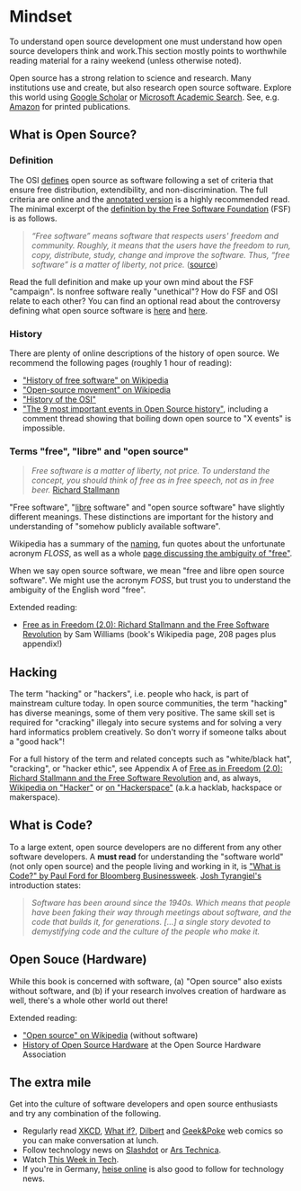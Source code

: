 # Mindset

To understand open source development one must understand how open source developers think and work.This section mostly points to worthwhile reading material for a rainy weekend (unless otherwise noted). 

Open source has a strong relation to science and research. Many institutions use and create, but also research open source software. Explore this world using [Google Scholar](https://scholar.google.de/scholar?hl=de&q=open+source+software) or [Microsoft Academic Search](http://academic.research.microsoft.com/Search?query=open%20source%20software). See, e.g. [Amazon](http://www.amazon.com/s/ref=nb_sb_noss_2?&field-keywords=open+source+software) for printed publications.

## What is Open Source?

### Definition

The OSI [defines](http://opensource.org/osd) open source as software following a set of criteria that ensure free distribution, extendibility, and non-discrimination. The full criteria are online and the [annotated version](http://opensource.org/osd-annotated) is a highly recommended read. The minimal excerpt of the [definition by the Free Software Foundation](https://www.gnu.org/philosophy/free-sw.html) (FSF) is as follows.

> *<i class="octicon octicon-quote"></i> “Free software” means software that respects users' freedom and community. Roughly, it means that the users have the freedom to run, copy, distribute, study, change and improve the software. Thus, “free software” is a matter of liberty, not price.* ([source](https://www.gnu.org/philosophy/free-sw.html))

Read the full definition and make up your own mind about the FSF "campaign". Is nonfree software really "unethical"? How do FSF and OSI relate to each other? You can find an optional read about the controversy defining what open source software is [here](https://en.wikipedia.org/wiki/Open-source_software) and [here](https://en.wikipedia.org/wiki/Free_and_open-source_software).

### History

There are plenty of online descriptions of the history of open source. We recommend the following pages (roughly 1 hour of reading):

* ["History of free software" on Wikipedia](https://en.wikipedia.org/wiki/History_of_free_software)
* ["Open-source movement" on Wikipedia](https://en.wikipedia.org/wiki/Open-source_movement)
* ["History of the OSI"](http://opensource.org/history)
* ["The 9 most important events in Open Source history"](http://royal.pingdom.com/2010/01/15/the-9-most-important-events-in-open-source-history/), including a comment thread showing that boiling down open source to "X events" is impossible.

### Terms "free", "libre" and "open source"

> *<i class="octicon octicon-quote"></i> Free software is a matter of liberty, not price. To understand the concept, you should think of free as in free speech, not as in free beer.* [Richard Stallmann](https://www.gnu.org/philosophy/free-sw.html)

"Free software", "[libre](https://en.wikipedia.org/wiki/Gratis_versus_libre) software" and "open source software" have slightly different meanings. These distinctions are important for the history and understanding of "somehow publicly available software".

Wikipedia has a summary of the [naming](https://en.wikipedia.org/wiki/Free_and_open-source_software#Naming), fun quotes about the unfortunate acronym *FLOSS*, as well as a whole [page discussing the ambiguity of "free"](https://en.wikipedia.org/wiki/Gratis_versus_libre). 

When we say open source software, we mean "free and libre open source software". We might use the acronym *FOSS*, but trust you to understand the ambiguity of the English word "free".

Extended reading: 
* [Free as in Freedom (2.0): Richard Stallmann and the Free Software Revolution](https://static.fsf.org/nosvn/faif-2.0.pdf) by Sam Williams (book's Wikipedia page, 208 pages plus appendix!)

## Hacking

The term "hacking" or "hackers", i.e. people who hack, is part of mainstream culture today. In open source communities, the term "hacking" has diverse meanings, some of them very positive. The same skill set is required for "cracking" illegaly into secure systems and for solving a very hard informatics problem creatively. So don't worry if someone talks about a "good hack"! 

For a full history of the term and related concepts such as "white/black hat", "cracking", or "hacker ethic", see Appendix A of [Free as in Freedom (2.0): Richard Stallmann and the Free Software Revolution](https://static.fsf.org/nosvn/faif-2.0.pdf) and, as always, [Wikipedia on "Hacker"](https://en.wikipedia.org/wiki/Hacker_%28term%29) or [on "Hackerspace"](https://en.wikipedia.org/wiki/Hackerspace) (a.k.a hacklab, hackspace or makerspace).

## What is Code?

To a large extent, open source developers are no different from any other software developers. A **must read** for understanding the "software world" (not only open source) and the people living and working in it, is ["What is Code?" by Paul Ford for Bloomberg Businessweek](http://www.bloomberg.com/graphics/2015-paul-ford-what-is-code/). [Josh Tyrangiel's](https://en.wikipedia.org/wiki/Josh_Tyrangiel) introduction states: 

> *<i class="octicon octicon-quote"></i> Software has been around since the 1940s. Which means that people have been faking their way through meetings about software, and the code that builds it, for generations. [...] a single story devoted to demystifying code and the culture of the people who make it.*

## Open Souce (Hardware)

While this book is concerned with software, (a) "Open source" also exists without software, and (b) if your research involves creation of hardware as well, there's a whole other world out there!

Extended reading:

* ["Open source" on Wikipedia](https://en.wikipedia.org/wiki/Open_source) (without software)
* [History of Open Source Hardware](http://www.oshwa.org/research/brief-history-of-open-source-hardware-organizations-and-definitions/) at the Open Source Hardware Association

## The extra mile

Get into the culture of software developers and open source enthusiasts and try any combination of the following.

* Regularly read [XKCD](http://xkcd.com/), [What if?](http://what-if.xkcd.com/), [Dilbert](http://dilbert.com/) and [Geek&Poke](http://geek-and-poke.com/) web comics so you can make conversation at lunch.
* Follow technology news on [Slashdot](http://slashdot.org/) or [Ars Technica](http://arstechnica.com/).
* Watch [This Week in Tech](https://twit.tv/shows/this-week-in-tech).
* If you're in Germany, [heise online](http://www.heise.de/) is also good to follow for technology news.


